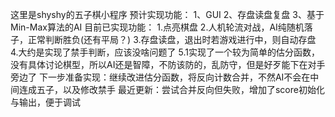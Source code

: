 这里是shyshy的五子棋小程序
预计实现功能：
1、GUI
2、存盘读盘复盘
3、基于Min-Max算法的AI
目前已实现功能：
1.点亮棋盘
2.人机轮流对战，AI纯随机落子，正常判断胜负(还有平局？)
3.存盘读盘，退出时若游戏进行中，则自动存盘
4.大约是实现了禁手判断，应该没啥问题了
5.1实现了一个较为简单的估分函数，没有具体讨论棋型，所以AI还是智障，不防该防的，乱防守，但是好歹能下在对手旁边了
下一步准备实现：继续改进估分函数，将反向计数合并，不然AI不会在中间连成五子，以及修改禁手
最近更新：尝试合并反向但失败，增加了score初始化与输出，便于调试